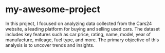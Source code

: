 # my-awesome-project
In this project, I focused on analyzing data collected from the Cars24 website, a leading platform for buying and selling used cars. The dataset includes key features such as car price, rating, name, model, year of manufacture, mileage, fuel type, and more. The primary objective of this analysis is to uncover trends and insights.
